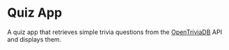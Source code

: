 # Quiz App

A quiz app that retrieves simple trivia questions from the [OpenTriviaDB](https://opentdb.com) API and displays them.
